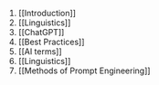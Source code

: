 
1.  [[Introduction]]
2.  [[Linguistics]]
3. [[ChatGPT]]
4. [[Best Practices]]
5. [[AI terms]]
6. [[Linguistics]]
7. [[Methods of Prompt Engineering]]
